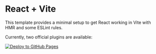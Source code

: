 # React + Vite

This template provides a minimal setup to get React working in Vite with HMR and some ESLint rules.

Currently, two official plugins are available:

[![Deploy to GitHub Pages](https://github.com/FoyBuors17/Foy/actions/workflows/deploy.yml/badge.svg)](https://github.com/FoyBuors17/Foy/actions/workflows/deploy.yml)

<!-- - [@vitejs/plugin-react](https://github.com/vitejs/vite-plugin-react/blob/main/packages/plugin-react/README.md) uses [Babel](https://babeljs.io/) for Fast Refresh
- [@vitejs/plugin-react-swc](https://github.com/vitejs/vite-plugin-react-swc) uses [SWC](https://swc.rs/) for Fast Refresh

## Expanding the ESLint configuration

If you are developing a production application, we recommend using TypeScript and enable type-aware lint rules. Check out the [TS template](https://github.com/vitejs/vite/tree/main/packages/create-vite/template-react-ts) to integrate TypeScript and [`typescript-eslint`](https://typescript-eslint.io) in your project. -->

